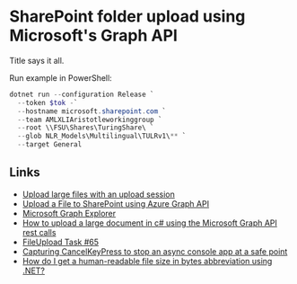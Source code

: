 # SharePoint folder upload using Microsoft's Graph API

Title says it all.

Run example in PowerShell:

```powershell
dotnet run --configuration Release `
  --token $tok -`
  --hostname microsoft.sharepoint.com `
  --team AMLXLIAristotleworkinggroup `
  --root \\FSU\Shares\TuringShare\ `
  --glob NLR_Models\Multilingual\TULRv1\** `
  --target General
```

## Links

- [Upload large files with an upload session](https://docs.microsoft.com/en-us/graph/api/driveitem-createuploadsession)
- [Upload a File to SharePoint using Azure Graph API](https://rahul-metangale.medium.com/upload-a-file-to-sharepoint-using-azure-graph-api-9deacce57449)
- [Microsoft Graph Explorer](https://developer.microsoft.com/en-us/graph/graph-explorer)
- [How to upload a large document in c\# using the Microsoft Graph API rest calls](https://stackoverflow.com/a/49780655)
- [FileUpload Task \#65](https://github.com/microsoftgraph/msgraph-sdk-dotnet-core/pull/65)
- [Capturing CancelKeyPress to stop an async console app at a safe point](https://stackoverflow.com/a/56372898)
- [How do I get a human-readable file size in bytes abbreviation using .NET?](https://stackoverflow.com/a/22366441)
